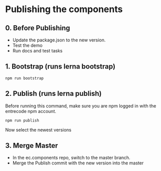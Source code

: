 # Publishing the components

## 0. Before Publishing
- Update the package.json to the new version.
- Test the demo
- Run docs and test tasks

## 1. Bootstrap (runs lerna bootstrap)
```
npm run bootstrap
```

## 2. Publish (runs lerna publish)
Before running this command, make sure you are npm logged in with the entrecode npm account.

```
npm run publish
```

Now select the newest versions

## 3. Merge Master

- In the ec.components repo, switch to the master branch.
- Merge the Publish commit with the new version into the master